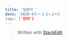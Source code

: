 ```yaml
---
title: '일본어 '
date: '2020-0５ー２２ㄴ2ㅈ2
tags: ['언어']
---
```



> Written with [StackEdit](https://stackedit.io/).
<!--stackedit_data:
eyJoaXN0b3J5IjpbMTkzMTExMTUwNCwyMDY4NDE0MzEyXX0=
-->